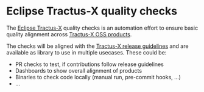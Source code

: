# Eclipse Tractus-X quality checks

The [Eclipse Tractus-X](https://projects.eclipse.org/projects/automotive.tractusx) quality checks is an automation effort
to ensure basic quality alignment across [Tractus-X OSS products](https://github.com/eclipse-tractusx/).

The checks will be aligned with the [Tractus-X release guidelines](https://eclipse-tractusx.github.io/docs/release) and
are available as library to use in multiple usecases. These could be:

- PR checks to test, if contributions follow release guidelines
- Dashboards to show overall alignment of products
- Binaries to check code locally (manual run, pre-commit hooks, ...)
- ...

